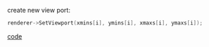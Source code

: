 
create new view port:
```cpp
renderer->SetViewport(xmins[i], ymins[i], xmaxs[i], ymaxs[i]);
```


[code](../vtk/ShareCamera.cxx)
